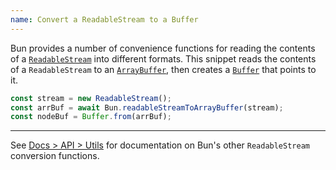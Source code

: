```yaml
---
name: Convert a ReadableStream to a Buffer
---
```


Bun provides a number of convenience functions for reading the contents of a [`ReadableStream`](https://developer.mozilla.org/en-US/docs/Web/API/ReadableStream) into different formats. This snippet reads the contents of a `ReadableStream` to an [`ArrayBuffer`](https://developer.mozilla.org/en-US/docs/Web/JavaScript/Reference/Global_Objects/ArrayBuffer), then creates a [`Buffer`](https://nodejs.org/api/buffer.html) that points to it.

```ts
const stream = new ReadableStream();
const arrBuf = await Bun.readableStreamToArrayBuffer(stream);
const nodeBuf = Buffer.from(arrBuf);
```

---

See [Docs > API > Utils](/docs/api/utils#bun-readablestreamto) for documentation on Bun's other `ReadableStream` conversion functions.
